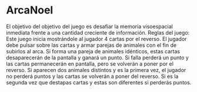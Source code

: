 # ArcaNoel
El objetivo del objetivo del juego es desafiar la memoria visoespacial inmediata frente a una cantidad creciente de información.  Reglas del juego:  Este juego inicia mostrándole al jugador 4 cartas por el reverso. El jugador debe pulsar sobre las cartas y armar parejas de animales con el fin de subirlos al arca. Si forma una pareja de animales idénticos, estas cartas desaparecerán de la pantalla y ganará un punto. Si falla perderá un punto y las cartas permanecerán en pantalla, pero se volverán a poner por el reverso.  Si aparecen dos animales distintos y es la primera vez, el jugador no perderá puntos y las cartas se volverán a poner del reverso. Si es la segunda vez que destapas cartas y estas son diferentes si perderás puntos.  
